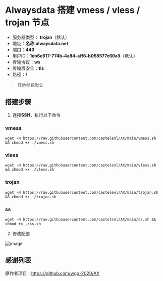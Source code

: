 # Alwaysdata 搭建 vmess / vless / trojan 节点

- 服务器类型： **trojan**（默认）
- 地址：**名称.alwaysdata.net**
- 端口：**443**
- 用户ID：**1eb6e917-774b-4a84-aff6-b058577c60a5**（默认）
- 传输协议：**ws**
- 传输层安全：**tls**
- 路径：**/**

> 其他参数默认

## 搭建步骤

1. 连接**SSH**，执行以下命令

### vmess

```shell
wget -N https://raw.githubusercontent.com/castelenl/AX/main/vmess.sh && chmod +x ./vmess.sh
```

### vless

```shell
wget -N https://raw.githubusercontent.com/castelenl/AX/main/vless.sh && chmod +x ./vless.sh
```

### trojan

```shell
wget -N https://raw.githubusercontent.com/castelenl/AX/main/trojan.sh && chmod +x ./trojan.sh
```

### ss

```shell
wget -N https://raw.githubusercontent.com/castelenl/AX/main/ss.sh && chmod +x ./ss.sh
```

2. 修改配置

![image](https://user-images.githubusercontent.com/70625361/168480560-7012e386-3ebc-4fa6-961c-db6ca8b4cd68.png)

## 感谢列表

原作者项目：https://github.com/wgp-2020/AX
